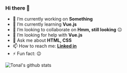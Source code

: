 ### Hi there 👋

<!--![Alt text](https://wakatime.com/share/@tonalmathew/a9968575-4799-4ff9-aa9e-26c468944e65.svg)
<img height=50% width=50% src="https://wakatime.com/share/@tonalmathew/a9968575-4799-4ff9-aa9e-26c468944e65.svg"></img> -->

- 🔭 I’m currently working on **Something**
- 🌱 I’m currently learning **Vue.js**
- 👯 I’m looking to collaborate on **Hmm, still looking** :neutral_face:
- 🤔 I’m looking for help with **Vue.js**
- 💬 Ask me about **HTML, CSS**
- 📫 How to reach me: **[Linked in](https://www.linkedin.com/in/tonal-mathew-18a421170/)**
- ⚡ Fun fact: :wink:

<img align="center" alt="Tonal's github stats" src="https://github-readme-stats.tonalmathew.vercel.app/api?username=tonalmathew&show_icons=true&hide_border=true" />

<!-- <img src="https://tonalmathew.github.io/" /> -->


